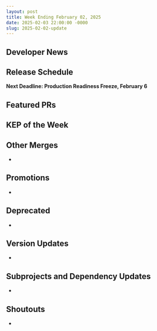 ```yaml
---
layout: post
title: Week Ending February 02, 2025
date: 2025-02-03 22:00:00 -0000
slug: 2025-02-02-update
---
```


## Developer News


## Release Schedule

**Next Deadline: Production Readiness Freeze, February 6**


## Featured PRs


## KEP of the Week


## Other Merges

*

## Promotions

*

## Deprecated

*

## Version Updates

*

## Subprojects and Dependency Updates

*

## Shoutouts

* 